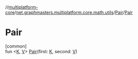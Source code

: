 //[multiplatform-core](../../../index.md)/[net.graphmasters.multiplatform.core.math.utils](../index.md)/[Pair](index.md)/[Pair](-pair.md)

# Pair

[common]\
fun &lt;[K](index.md), [V](index.md)&gt; [Pair](-pair.md)(first: [K](index.md), second: [V](index.md))
